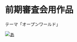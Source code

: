 # 前期審査会用作品
テーマ「オープンワールド」

[![あ](https://img.youtube.com/vi/3vWEKACx7rs&list=TLGGqJgrBEq9dlYwNjEyMjAyMw/0.jpg)](https://www.youtube.com/watch?v=3vWEKACx7rs&list=TLGGqJgrBEq9dlYwNjEyMjAyMw)
